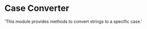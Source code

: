 # Case Converter
'This module provides methods to convert strings to a specific case.'


<!--
Now let's explain how to install your package.
First, write 'Install', and make it an H2 header with `##`.
Just under your H2 header, write '`npm install case_converter`'.
Note that plain text will be rendered as a paragraph element, and text wrapped in backticks (`) are inline code.
-->

